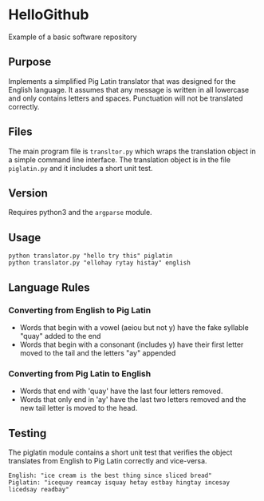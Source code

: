 # HelloGithub
Example of a basic software repository

## Purpose
Implements a simplified Pig Latin translator that was designed for the English language. It assumes that any message is written in all lowercase and only contains letters and spaces. Punctuation will not be translated correctly.

## Files
The main program file is `transltor.py` which wraps the translation object in a simple command line interface. The translation object is in the file `piglatin.py` and it includes a short unit test.

## Version
Requires python3 and the `argparse` module.

## Usage
```
python translator.py "hello try this" piglatin
python translator.py "ellohay rytay histay" english
```

## Language Rules
### Converting from English to Pig Latin
* Words that begin with a vowel (aeiou but not y) have the fake syllable "quay" added to the end
* Words that begin with a consonant (includes y) have their first letter moved to the tail and the letters "ay" appended
### Converting from Pig Latin to English
* Words that end with 'quay' have the last four letters removed.
* Words that only end in 'ay' have the last two letters removed and the new tail letter is moved to the head.

## Testing
The piglatin module contains a short unit test that verifies the object translates from English to Pig Latin correctly and vice-versa.
```
English: "ice cream is the best thing since sliced bread"
Piglatin: "icequay reamcay isquay hetay estbay hingtay incesay licedsay readbay"
```
